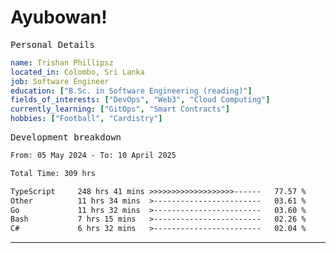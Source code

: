 # Ayubowan!

<samp>Personal Details</samp>

```yaml
name: Trishan Phillipsz
located_in: Colombo, Sri Lanka
job: Software Engineer
education: ["B.Sc. in Software Engineering (reading)"]
fields_of_interests: ["DevOps", "Web3", "Cloud Computing"]
currently_learning: ["GitOps", "Smart Contracts"]
hobbies: ["Football", "Cardistry"]
```

<samp>Development breakdown</samp>

<!--START_SECTION:waka-->

```txt
From: 05 May 2024 - To: 10 April 2025

Total Time: 309 hrs

TypeScript     248 hrs 41 mins >>>>>>>>>>>>>>>>>>>------   77.57 %
Other          11 hrs 34 mins  >------------------------   03.61 %
Go             11 hrs 32 mins  >------------------------   03.60 %
Bash           7 hrs 15 mins   >------------------------   02.26 %
C#             6 hrs 32 mins   >------------------------   02.04 %
```

<!--END_SECTION:waka-->

---
